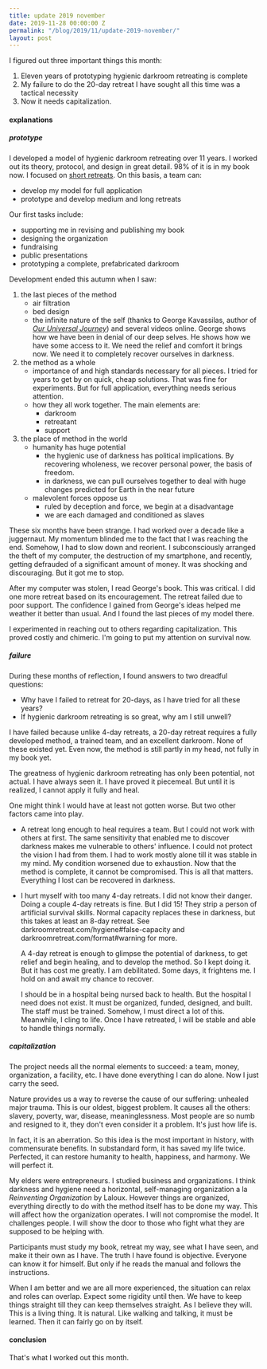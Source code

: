 ```yaml
---
title: update 2019 november
date: 2019-11-28 00:00:00 Z
permalink: "/blog/2019/11/update-2019-november/"
layout: post
---
```


I figured out three important things this month:

1. Eleven years of prototyping hygienic darkroom retreating is complete
2. My failure to do the 20-day retreat I have sought all this time was a tactical necessity
3. Now it needs capitalization.

#### explanations

##### prototype

I developed a model of hygienic darkroom retreating over 11 years. I worked out its theory, protocol, and design in great detail. 98% of it is in my book now. I focused on [short retreats](/format#short). On this basis, a team can:

- develop my model for full application
- prototype and develop medium and long retreats

Our first tasks include:

- supporting me in revising and publishing my book
- designing the organization
- fundraising
- public presentations
- prototyping a complete, prefabricated darkroom

Development ended this autumn when I saw:

1. the last pieces of the method
    - air filtration
    - bed design
    - the infinite nature of the self (thanks to George Kavassilas, author of [_Our Universal Journey_](https://www.weareinfinite.love/our-universal-journey)) and several videos online. George shows how we have been in denial of our deep selves. He shows how we have some access to it. We need the relief and comfort it brings now. We need it to completely recover ourselves in darkness.
2. the method as a whole 
    - importance of and high standards necessary for all pieces. I tried for years to get by on quick, cheap solutions. That was fine for experiments. But for full application, everything needs serious attention.
    - how they all work together. The main elements are:
        - darkroom
        - retreatant
        - support
3. the place of method in the world
    - humanity has huge potential
        - the hygienic use of darkness has political implications. By recovering wholeness, we recover personal power, the basis of freedom.
        - in darkness, we can pull ourselves together to deal with huge changes predicted for Earth in the near future 
    - malevolent forces oppose us
        - ruled by deception and force, we begin at a disadvantage
        - we are each damaged and conditioned as slaves

These six months have been strange. I had worked over a decade like a juggernaut. My momentum blinded me to the fact that I was reaching the end. Somehow, I had to slow down and reorient. I subconsciously arranged the theft of my computer, the destruction of my smartphone, and recently, getting defrauded of a significant amount of money. It was shocking and discouraging. But it got me to stop. 

After my computer was stolen, I read George's book. This was critical. I did one more retreat based on its encouragement. The retreat failed due to poor support. The confidence I gained from George's ideas helped me weather it better than usual. And I found the last pieces of my model there.

I experimented in reaching out to others regarding capitalization. This proved costly and chimeric. I'm going to put my attention on survival now.

##### failure

During these months of reflection, I found answers to two dreadful questions:

- Why have I failed to retreat for 20-days, as I have tried for all these years?
- If hygienic darkroom retreating is so great, why am I still unwell?

I have failed because unlike 4-day retreats, a 20-day retreat requires a fully developed method, a trained team, and an excellent darkroom. None of these existed yet. Even now, the method is still partly in my head, not fully in my book yet.

The greatness of hygienic darkroom retreating has only been potential, not actual. I have always seen it. I have proved it piecemeal. But until it is realized, I cannot apply it fully and heal. 

One might think I would have at least not gotten worse. But two other factors came into play.

- A retreat long enough to heal requires a team. But I could not work with others at first. The same sensitivity that enabled me to discover darkness makes me vulnerable to others' influence. I could not protect the vision I had from them. I had to work mostly alone till it was stable in my mind. My condition worsened due to exhaustion. Now that the method is complete, it cannot be compromised. This is all that matters. Everything I lost can be recovered in darkness.
- I hurt myself with too many 4-day retreats. I did not know their danger. Doing a couple 4-day retreats is fine. But I did 15! They strip a person of artificial survival skills. Normal capacity replaces these in darkness, but this takes at least an 8-day retreat. See darkroomretreat.com/hygiene#false-capacity and darkroomretreat.com/format#warning for more.

    A 4-day retreat is enough to glimpse the potential of darkness, to get relief and begin healing, and to develop the method. So I kept doing it. But it has cost me greatly. I am debilitated. Some days, it frightens me. I hold on and await my chance to recover. 

    I should be in a hospital being nursed back to health. But the hospital I need does not exist. It must be organized, funded, designed, and built. The staff must be trained. Somehow, I must direct a lot of this. Meanwhile, I cling to life. Once I have retreated, I will be stable and able to handle things normally. 

##### capitalization

The project needs all the normal elements to succeed: a team, money, organization, a facility, etc. I have done everything I can do alone. Now I just carry the seed.

Nature provides us a way to reverse the cause of our suffering: unhealed major trauma. This is our oldest, biggest problem. It causes all the others: slavery, poverty, war, disease, meaninglessness. Most people are so numb and resigned to it, they don't even consider it a problem. It's just how life is. 

In fact, it is an aberration. So this idea is the most important in history, with commensurate benefits. In substandard form, it has saved my life twice. Perfected, it can restore humanity to health, happiness, and harmony. We will perfect it.

My elders were entrepreneurs. I studied business and organizations. I think darkness and hygiene need a horizontal, self-managing organization a la _Reinventing Organization_ by Laloux. However things are organized, everything directly to do with the method itself has to be done my way. This will affect how the organization operates. I will not compromise the model. It challenges people. I will show the door to those who fight what they are supposed to be helping with.

Participants must study my book, retreat my way, see what I have seen, and make it their own as I have. The truth I have found is objective. Everyone can know it for himself. But only if he reads the manual and follows the instructions.

When I am better and we are all more experienced, the situation can relax and roles can overlap. Expect some rigidity until then. We have to keep things straight till they can keep themselves straight. As I believe they will. This is a living thing. It is natural. Like walking and talking, it must be learned. Then it can fairly go on by itself.

#### conclusion

That's what I worked out this month.
